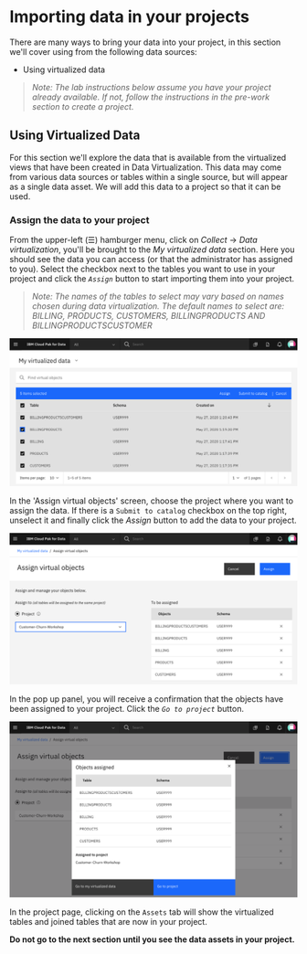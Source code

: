 # Importing data in your projects

There are many ways to bring your data into your project, in this section we'll cover using from the following data sources:

* Using virtualized data

>*Note: The lab instructions below assume you have your project already available. If not, follow the instructions in the pre-work section to create a project.*

## Using Virtualized Data

For this section we'll explore the data that is available from the virtualized views that have been created in Data Virtualization. This data may come from various data sources or tables within a single source, but will appear as a single data asset. We will add this data to a project so that it can be used.

### Assign the data to your project

From the upper-left (☰) hamburger menu, click on *Collect* -> *Data virtualization*, you'll be brought to the *My virtualized data* section. Here you should see the data you can access (or that the administrator has assigned to you). Select the checkbox next to the tables you want to use in your project and click the *`Assign`* button to start importing them into your project.

> _Note: The names of the tables to select may vary based on names chosen during data virtualization. The default names to select are: BILLING, PRODUCTS, CUSTOMERS, BILLINGPRODUCTS AND BILLINGPRODUCTSCUSTOMER_

![Select the data you want to import](../.gitbook/assets/images/dv/dv-8-select-data.png)

In the 'Assign virtual objects' screen, choose the project where you want to assign the data. If there is a `Submit to catalog` checkbox on the top right, unselect it and finally click the *Assign* button to add the data to your project.

![Assign the data to a project](../.gitbook/assets/images/dv/dv-9-assign.png)

In the pop up panel, you will receive a confirmation that the objects have been assigned to your project. Click the *`Go to project`* button.

![Data assigned to a project](../.gitbook/assets/images/dv/dv-objects-assigned-confirmation.png)

In the project page, clicking on the `Assets` tab will show the virtualized tables and joined tables that are now in your project.

 **Do not go to the next section until you see the data assets in your project.**

